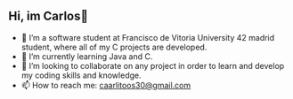 ## Hi, im Carlos👋

- 🔭 I’m a software student at Francisco de Vitoria University 42 madrid student, where all of my C projects are developed.
- 🌱 I’m currently learning Java and C.
- 👯 I’m looking to collaborate on any project in order to learn and develop my coding skills and knowledge.
- 📫 How to reach me: caarlitoos30@gmail.com



